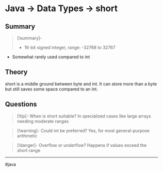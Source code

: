 # Java -> Data Types -> short
## Summary
> [!summary]-
> - 16-bit signed integer, range: -32768 to 32767
- Somewhat rarely used compared to int

## Theory
short is a middle ground between byte and int. It can store more than a byte but still saves some space compared to an int.

## Questions
> [!tip]- When is short suitable?
> In specialized cases like large arrays needing moderate ranges

> [!warning]- Could int be preferred?
> Yes, for most general-purpose arithmetic

> [!danger]- Overflow or underflow?
> Happens if values exceed the short range
- - - 
#java 